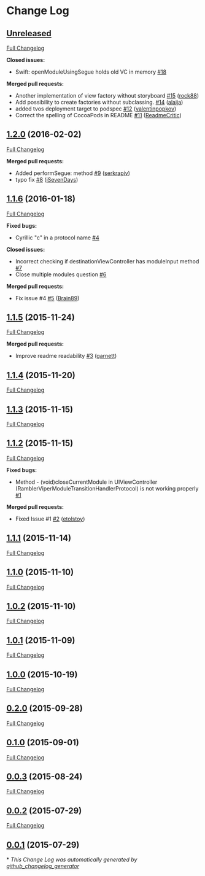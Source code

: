 # Change Log

## [Unreleased](https://github.com/rambler-ios/ViperMcFlurry/tree/HEAD)

[Full Changelog](https://github.com/rambler-ios/ViperMcFlurry/compare/1.2.0...HEAD)

**Closed issues:**

- Swift: openModuleUsingSegue holds old VC in memory  [\#18](https://github.com/rambler-ios/ViperMcFlurry/issues/18)

**Merged pull requests:**

- Another implementation of view factory without storyboard [\#15](https://github.com/rambler-ios/ViperMcFlurry/pull/15) ([rock88](https://github.com/rock88))
- Add possibility to create factories without subclassing. [\#14](https://github.com/rambler-ios/ViperMcFlurry/pull/14) ([alaija](https://github.com/alaija))
- added tvos deployment target to podspec [\#12](https://github.com/rambler-ios/ViperMcFlurry/pull/12) ([valentinpopkov](https://github.com/valentinpopkov))
- Correct the spelling of CocoaPods in README [\#11](https://github.com/rambler-ios/ViperMcFlurry/pull/11) ([ReadmeCritic](https://github.com/ReadmeCritic))

## [1.2.0](https://github.com/rambler-ios/ViperMcFlurry/tree/1.2.0) (2016-02-02)
[Full Changelog](https://github.com/rambler-ios/ViperMcFlurry/compare/1.1.6...1.2.0)

**Merged pull requests:**

- Added performSegue: method [\#9](https://github.com/rambler-ios/ViperMcFlurry/pull/9) ([serkrapiv](https://github.com/serkrapiv))
- typo fix [\#8](https://github.com/rambler-ios/ViperMcFlurry/pull/8) ([iSevenDays](https://github.com/iSevenDays))

## [1.1.6](https://github.com/rambler-ios/ViperMcFlurry/tree/1.1.6) (2016-01-18)
[Full Changelog](https://github.com/rambler-ios/ViperMcFlurry/compare/1.1.5...1.1.6)

**Fixed bugs:**

-  Cyrillic "c" in a protocol name [\#4](https://github.com/rambler-ios/ViperMcFlurry/issues/4)

**Closed issues:**

- Incorrect checking if destinationViewController has moduleInput method [\#7](https://github.com/rambler-ios/ViperMcFlurry/issues/7)
- Close multiple modules question [\#6](https://github.com/rambler-ios/ViperMcFlurry/issues/6)

**Merged pull requests:**

- Fix issue \#4 [\#5](https://github.com/rambler-ios/ViperMcFlurry/pull/5) ([Brain89](https://github.com/Brain89))

## [1.1.5](https://github.com/rambler-ios/ViperMcFlurry/tree/1.1.5) (2015-11-24)
[Full Changelog](https://github.com/rambler-ios/ViperMcFlurry/compare/1.1.4...1.1.5)

**Merged pull requests:**

- Improve readme readability [\#3](https://github.com/rambler-ios/ViperMcFlurry/pull/3) ([garnett](https://github.com/garnett))

## [1.1.4](https://github.com/rambler-ios/ViperMcFlurry/tree/1.1.4) (2015-11-20)
[Full Changelog](https://github.com/rambler-ios/ViperMcFlurry/compare/1.1.3...1.1.4)

## [1.1.3](https://github.com/rambler-ios/ViperMcFlurry/tree/1.1.3) (2015-11-15)
[Full Changelog](https://github.com/rambler-ios/ViperMcFlurry/compare/1.1.2...1.1.3)

## [1.1.2](https://github.com/rambler-ios/ViperMcFlurry/tree/1.1.2) (2015-11-15)
[Full Changelog](https://github.com/rambler-ios/ViperMcFlurry/compare/1.1.1...1.1.2)

**Fixed bugs:**

- Method - \(void\)closeCurrentModule in UIViewController \(RamblerViperModuleTransitionHandlerProtocol\) is not working properly [\#1](https://github.com/rambler-ios/ViperMcFlurry/issues/1)

**Merged pull requests:**

- Fixed Issue \#1 [\#2](https://github.com/rambler-ios/ViperMcFlurry/pull/2) ([etolstoy](https://github.com/etolstoy))

## [1.1.1](https://github.com/rambler-ios/ViperMcFlurry/tree/1.1.1) (2015-11-14)
[Full Changelog](https://github.com/rambler-ios/ViperMcFlurry/compare/1.1.0...1.1.1)

## [1.1.0](https://github.com/rambler-ios/ViperMcFlurry/tree/1.1.0) (2015-11-10)
[Full Changelog](https://github.com/rambler-ios/ViperMcFlurry/compare/1.0.2...1.1.0)

## [1.0.2](https://github.com/rambler-ios/ViperMcFlurry/tree/1.0.2) (2015-11-10)
[Full Changelog](https://github.com/rambler-ios/ViperMcFlurry/compare/1.0.1...1.0.2)

## [1.0.1](https://github.com/rambler-ios/ViperMcFlurry/tree/1.0.1) (2015-11-09)
[Full Changelog](https://github.com/rambler-ios/ViperMcFlurry/compare/1.0.0...1.0.1)

## [1.0.0](https://github.com/rambler-ios/ViperMcFlurry/tree/1.0.0) (2015-10-19)
[Full Changelog](https://github.com/rambler-ios/ViperMcFlurry/compare/0.2.0...1.0.0)

## [0.2.0](https://github.com/rambler-ios/ViperMcFlurry/tree/0.2.0) (2015-09-28)
[Full Changelog](https://github.com/rambler-ios/ViperMcFlurry/compare/0.1.0...0.2.0)

## [0.1.0](https://github.com/rambler-ios/ViperMcFlurry/tree/0.1.0) (2015-09-01)
[Full Changelog](https://github.com/rambler-ios/ViperMcFlurry/compare/0.0.3...0.1.0)

## [0.0.3](https://github.com/rambler-ios/ViperMcFlurry/tree/0.0.3) (2015-08-24)
[Full Changelog](https://github.com/rambler-ios/ViperMcFlurry/compare/0.0.2...0.0.3)

## [0.0.2](https://github.com/rambler-ios/ViperMcFlurry/tree/0.0.2) (2015-07-29)
[Full Changelog](https://github.com/rambler-ios/ViperMcFlurry/compare/0.0.1...0.0.2)

## [0.0.1](https://github.com/rambler-ios/ViperMcFlurry/tree/0.0.1) (2015-07-29)


\* *This Change Log was automatically generated by [github_changelog_generator](https://github.com/skywinder/Github-Changelog-Generator)*
